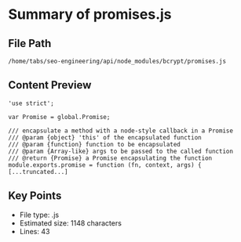 # Summary of promises.js
  
## File Path
`/home/tabs/seo-engineering/api/node_modules/bcrypt/promises.js`

## Content Preview
```
'use strict';

var Promise = global.Promise;

/// encapsulate a method with a node-style callback in a Promise
/// @param {object} 'this' of the encapsulated function
/// @param {function} function to be encapsulated
/// @param {Array-like} args to be passed to the called function
/// @return {Promise} a Promise encapsulating the function
module.exports.promise = function (fn, context, args) {
[...truncated...]
```

## Key Points
- File type: .js
- Estimated size: 1148 characters
- Lines: 43
